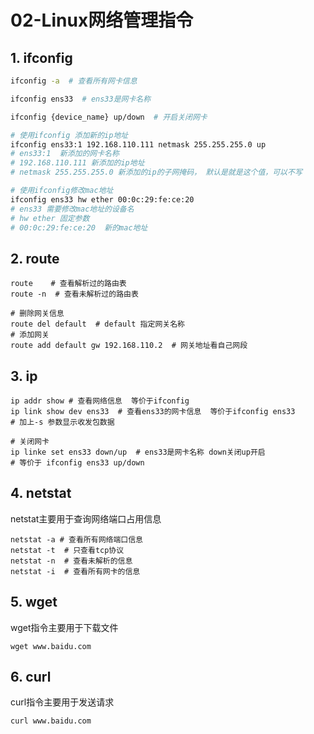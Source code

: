 # 02-Linux网络管理指令

## 1. ifconfig

```bash
ifconfig -a  # 查看所有网卡信息

ifconfig ens33  # ens33是网卡名称

ifconfig {device_name} up/down  # 开启关闭网卡

# 使用ifconfig 添加新的ip地址
ifconfig ens33:1 192.168.110.111 netmask 255.255.255.0 up
# ens33:1  新添加的网卡名称
# 192.168.110.111 新添加的ip地址
# netmask 255.255.255.0 新添加的ip的子网掩码， 默认是就是这个值，可以不写

# 使用ifconfig修改mac地址
ifconfig ens33 hw ether 00:0c:29:fe:ce:20
# ens33 需要修改mac地址的设备名
# hw ether 固定参数
# 00:0c:29:fe:ce:20  新的mac地址
```

## 2. route

```shell
route    # 查看解析过的路由表
route -n  # 查看未解析过的路由表

# 删除网关信息
route del default  # default 指定网关名称
# 添加网关
route add default gw 192.168.110.2  # 网关地址看自己网段
```

## 3. ip

```shell
ip addr show # 查看网络信息  等价于ifconfig
ip link show dev ens33  # 查看ens33的网卡信息  等价于ifconfig ens33
# 加上-s 参数显示收发包数据

# 关闭网卡
ip linke set ens33 down/up  # ens33是网卡名称 down关闭up开启
# 等价于 ifconfig ens33 up/down
```

## 4. netstat

netstat主要用于查询网络端口占用信息

```shell
netstat -a # 查看所有网络端口信息
netstat -t  # 只查看tcp协议
netstat -n  # 查看未解析的信息
netstat -i  # 查看所有网卡的信息
```

## 5. wget

wget指令主要用于下载文件

```shell
wget www.baidu.com
```

## 6. curl

curl指令主要用于发送请求

```shell
curl www.baidu.com
```

